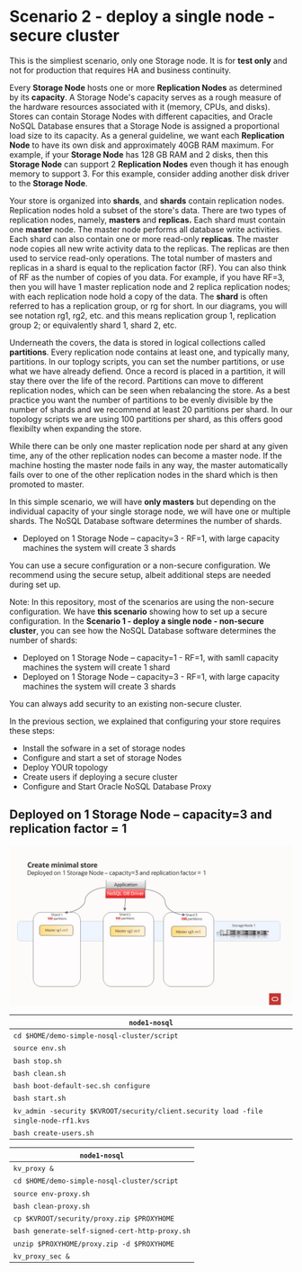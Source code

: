 # Scenario 2 - deploy a single node - secure cluster

This is the simpliest scenario, only one Storage node. It is for **test only** and not for production that requires HA and business continuity.

Every **Storage Node** hosts one or more **Replication Nodes** as determined by its **capacity**. A Storage Node's capacity serves as a rough measure of the 
hardware resources associated with it (memory, CPUs, and disks). Stores can contain Storage Nodes with different capacities, and Oracle NoSQL Database
ensures that a Storage Node is assigned a proportional load size to its capacity.  As a general guideline, we want each **Replication Node** to have its own disk 
and approximately 40GB RAM maximum.  For example, if your **Storage Node** has 128 GB RAM and 2 disks, then this **Storage Node** can support 
2 **Replication Nodes** even though it has enough memory to support 3.  For this example, consider adding another disk driver to the **Storage Node**.

Your store is organized into **shards**, and **shards** contain replication nodes.  Replication nodes hold a subset of the store's data. There are two 
types of replication nodes, namely, **masters** and **replicas.** 
Each shard must contain one **master** node. The master node performs all database write activities. Each shard can also contain one or more read-only **replicas**.
The master node copies all new write activity data to the replicas. The replicas are then used to service read-only operations.  The total number of 
masters and replicas in a shard is equal to the replication factor (RF).  You can also think of RF as the number of copies of you data. For example, 
if you have RF=3, then you will have 1 master replication node and 2 replica replication nodes; with each replication node hold a copy of the data. 
The **shard** is often referred to has a replication group, or rg for short. In our diagrams, you will see notation rg1, rg2, etc. and 
this means replication group 1, replication group 2; or equivalently shard 1, shard 2, etc. 

Underneath the covers, the data is stored in logical collections called **partitions**.  Every replication node contains at least one, and typically many,
partitions.  In our toplogy scripts, you can set the number partitions, or use what we have already defiend.  Once a record is placed in a 
partition, it will stay there over the life of the record.  Partitions can move to different replication nodes, which can be seen when rebalancing the store.
As a best practice you want the number of partitions to be evenly divisible by the number of shards and we recommend at least 20 partitions per shard.  In our 
topology scripts we are using 100 partitions per shard, as this offers good flexibilty when expanding the store. 

While there can be only one master replication node per shard at any given time, any of the other replication nodes can become a master node. If the 
machine hosting the master node fails in any way, the master automatically fails over to one of the other replication nodes in the shard which is then 
promoted to master.

In this simple scenario, we will have **only masters** but depending on the individual capacity of your single storage node, we will have one or multiple shards.
The NoSQL Database software determines the number of shards.
- Deployed on 1 Storage Node – capacity=3 - RF=1, with large capacity machines the system will create 3 shards

You can use a secure configuration or a non-secure configuration. We recommend using the secure setup, albeit additional steps are needed during set up.

Note: In this repository, most of the scenarios are using the non-secure configuration. We have **this scenario** showing how to set up a secure configuration.
In the **Scenario 1 - deploy a single node - non-secure cluster**, you can see how the NoSQL Database software determines the number of shards:
- Deployed on 1 Storage Node – capacity=1 - RF=1, with samll capacity machines the system will create 1 shard
- Deployed on 1 Storage Node – capacity=3 - RF=1, with large capacity machines the system will create 3 shards

You can always add security to an existing non-secure cluster.

In the previous section, we explained that configuring your store requires these steps:
- Install the sofware in a set of storage nodes
- Configure and start a set of storage Nodes
- Deploy YOUR topology
- Create users if deploying a secure cluster
- Configure and Start Oracle NoSQL Database Proxy

## Deployed on 1 Storage Node – capacity=3 and replication factor = 1
  ![Oracle NoSQL](./single-node-cap3.jpg)

`node1-nosql` |
---|
`cd $HOME/demo-simple-nosql-cluster/script`|
`source env.sh`|
`bash stop.sh`|
`bash clean.sh`|
`bash boot-default-sec.sh configure`|
`bash start.sh`|
`kv_admin -security $KVROOT/security/client.security load -file single-node-rf1.kvs`|
`bash create-users.sh`|

`node1-nosql` |
---|
`kv_proxy &`|
`cd $HOME/demo-simple-nosql-cluster/script`|
`source env-proxy.sh`|
`bash clean-proxy.sh`|
`cp $KVROOT/security/proxy.zip $PROXYHOME`|
`bash generate-self-signed-cert-http-proxy.sh`|
`unzip $PROXYHOME/proxy.zip -d $PROXYHOME`|
`kv_proxy_sec &`|

